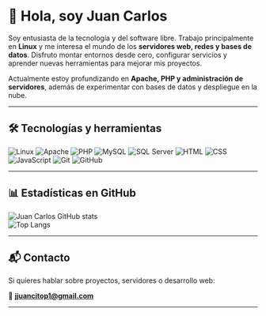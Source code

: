 # 👋 Hola, soy Juan Carlos  

Soy entusiasta de la tecnología y del software libre. Trabajo principalmente en **Linux** y me interesa el mundo de los **servidores web, redes y bases de datos**. Disfruto montar entornos desde cero, configurar servicios y aprender nuevas herramientas para mejorar mis proyectos.  

Actualmente estoy profundizando en **Apache, PHP y administración de servidores**, además de experimentar con bases de datos y despliegue en la nube.  

---

## 🛠️ Tecnologías y herramientas  

![Linux](https://img.shields.io/badge/Linux-000000?style=flat&logo=linux&logoColor=white)
![Apache](https://img.shields.io/badge/Apache-000000?style=flat&logo=apache&logoColor=white)
![PHP](https://img.shields.io/badge/PHP-000000?style=flat&logo=php&logoColor=white)
![MySQL](https://img.shields.io/badge/MySQL-000000?style=flat&logo=mysql&logoColor=white)
![SQL Server](https://img.shields.io/badge/SQL%20Server-000000?style=flat&logo=microsoftsqlserver&logoColor=white)
![HTML](https://img.shields.io/badge/HTML5-000000?style=flat&logo=html5&logoColor=white)
![CSS](https://img.shields.io/badge/CSS3-000000?style=flat&logo=css3&logoColor=white)
![JavaScript](https://img.shields.io/badge/JavaScript-000000?style=flat&logo=javascript&logoColor=white)
![Git](https://img.shields.io/badge/Git-000000?style=flat&logo=git&logoColor=white)
![GitHub](https://img.shields.io/badge/GitHub-000000?style=flat&logo=github&logoColor=white)

---

## 📊 Estadísticas en GitHub  

![Juan Carlos GitHub stats](https://github-readme-stats.vercel.app/api?username=junkun123&show_icons=true&theme=transparent)  
![Top Langs](https://github-readme-stats.vercel.app/api/top-langs/?username=junkun123&layout=compact&theme=transparent)  

---

## 📬 Contacto  

Si quieres hablar sobre proyectos, servidores o desarrollo web:  

📧 **[jjuancitop1@gmail.com](mailto:jjuancitop1@gmail.com)**  

---
